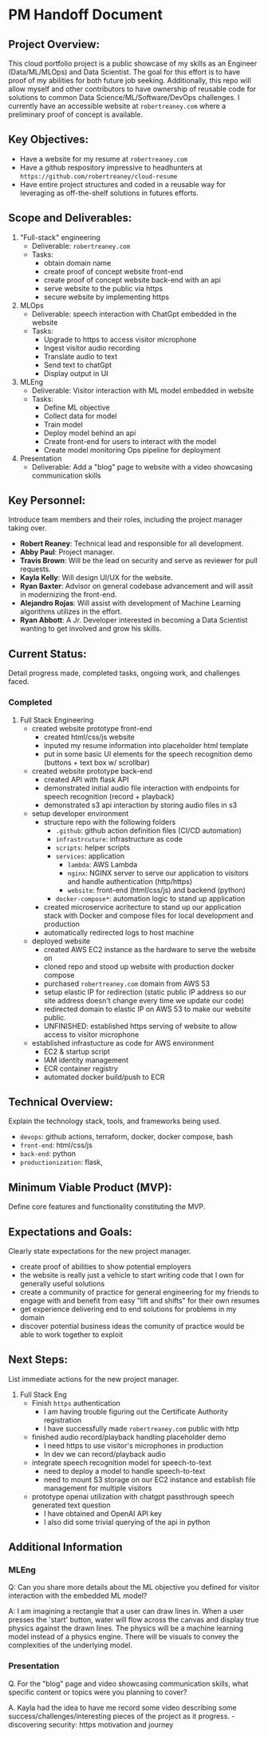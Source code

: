 # PM Handoff Document

## Project Overview:

This cloud portfolio project is a public showcase of my skills as an Engineer (Data/ML/MLOps) and Data Scientist. The goal for this effort is to have proof of my abilities for both future job seeking. Additionally, this repo will allow myself and other contributors to have ownership of reusable code for solutions to common Data Science/ML/Software/DevOps challenges. I currently have an accessible website at `robertreaney.com` where a preliminary proof of concept is available.

## Key Objectives:

- Have a website for my resume at `robertreaney.com`
- Have a github respository impressive to headhunters at `https://github.com/robertreaney/cloud-resume`
- Have entire project structures and coded in a reusable way for leveraging as off-the-shelf solutions in futures efforts.

## Scope and Deliverables:

1. "Full-stack" engineering
    - Deliverable: `robertreaney.com`
    - Tasks:
        - obtain domain name
        - create proof of concept website front-end
        - create proof of concept website back-end with an api
        - serve website to the public via https
        - secure website by implementing https
2. MLOps
    - Deliverable: speech interaction with ChatGpt embedded in the website
    - Tasks:
        - Upgrade to https to access visitor microphone
        - Ingest visitor audio recording
        - Translate audio to text
        - Send text to chatGpt
        - Display output in UI
3. MLEng
    - Deliverable: Visitor interaction with ML model embedded in website
    - Tasks:
        - Define ML objective
        - Collect data for model
        - Train model
        - Deploy model behind an api
        - Create front-end for users to interact with the model
        - Create model monitoring Ops pipeline for deployment
4. Presentation
    - Deliverable: Add a "blog" page to website with a video showcasing communication skills

## Key Personnel:
Introduce team members and their roles, including the project manager taking over.

- **Robert Reaney**: Technical lead and responsible for all development.
- **Abby Paul**: Project manager.
- **Travis Brown**: Will be the lead on security and serve as reviewer for pull requests.
- **Kayla Kelly**: Will design UI/UX for the website.
- **Ryan Baxter**: Advisor on general codebase advancement and will assit in modernizing the front-end.
- **Alejandro Rojas**: Will assist with development of Machine Learning algorithms utilizes in the effort.
- **Ryan Abbott**: A Jr. Developer interested in becoming a Data Scientist wanting to get involved and grow his skills.

## Current Status:
Detail progress made, completed tasks, ongoing work, and challenges faced.

### Completed

1. Full Stack Engineering
    - created website prototype front-end
        - created html/css/js website
        - inputed my resume information into placeholder html template
        - put in some basic UI elements for the speech recognition demo (buttons + text box w/ scrollbar)
    - created website prototype back-end
        - created API with flask API
        - demonstrated initial audio file interaction with endpoints for speech recognition (record + playback) 
        - demonstrated s3 api interaction by storing audio files in s3
    - setup developer environment
        - structure repo with the following folders
            - `.github`: github action definition files (CI/CD automation)
            - `infrastrcuture`: infrastructure as code
            - `scripts`: helper scripts
            - `services`: application
                - `lambda`: AWS Lambda
                - `nginx`: NGINX server to serve our application to visitors and handle authentication (http/https)
                - `website`: front-end (html/css/js) and backend (python)
            - `docker-compose*`: automation logic to stand up application
        - created microservice acritecture to stand up our application stack with Docker and compose files for local development and production
        - automatically redirected logs to host machine
    - deployed website
        - created AWS EC2 instance as the hardware to serve the website on
        - cloned repo and stood up website with production docker compose
        - purchased `robertreaney.com` domain from AWS 53
        - setup elastic IP for redirection (static public IP address so our site address doesn't change every time we update our code)
        - redirected domain to elastic IP on AWS 53 to make our website public.
        - UNFINISHED: established https serving of website to allow access to visitor microphone
    - established infrastucture as code for AWS environment
        - EC2 & startup script
        - IAM identity management
        - ECR container registry
        - automated docker build/push to ECR


## Technical Overview:
Explain the technology stack, tools, and frameworks being used.

- `devops`: github actions, terraform, docker, docker compose, bash
- `front-end`: html/css/js
- `back-end`: python
- `productionization`: flask, 

## Minimum Viable Product (MVP):
Define core features and functionality constituting the MVP.

## Expectations and Goals:
Clearly state expectations for the new project manager.

- create proof of abilities to show potential employers
- the website is really just a vehicle to start writing code that I own for generally useful solutions 
- create a community of practice for general engineering for my friends to engage with and benefit from easy "lift and shifts" for their own resumes
- get experience delivering end to end solutions for problems in my domain 
- discover potential business ideas the comunity of practice would be able to work together to exploit

## Next Steps:
List immediate actions for the new project manager.

1. Full Stack Eng
    - Finish `https` authentication
        - I am having trouble figuring out the Certificate Authority registration
        - I have successfully made `robertreaney.com` public with http
    - finished audio record/playback handling placeholder demo
        - I need https to use visitor's microphones in production
        - In dev we can record/playback audio
    - integrate speech recognition model for speech-to-text
        - need to deploy a model to handle speech-to-text
        - need to mount S3 storage on our EC2 instance and establish file management for multiple visitors
    - prototype openai utilization with chatgpt passthrough speech generated text question
        - I have obtained and OpenAI API key
        - I also did some trivial querying of the api in python

## Additional Information

### MLEng

Q: Can you share more details about the ML objective you defined for visitor interaction with the embedded ML model?

A: I am imagining a rectangle that a user can draw lines in. When a user presses the 'start' button, water will flow across the canvas and display true physics against the drawn lines. The physics will be a machine learning model instead of a physics engine. There will be visuals to convey the complexities of the underlying model.

### Presentation

Q. For the "blog" page and video showcasing communication skills, what specific content or topics were you planning to cover?

A. Kayla had the idea to have me record some video describing some success/challenges/interesting pieces of the project as it progress.
    - discovering security: https motivation and journey